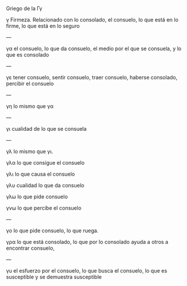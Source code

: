 Griego de la Γγ

γ Firmeza. Relacionado con lo consolado, el consuelo, lo que está en lo firme, lo que está en lo seguro

— 

γα el consuelo, lo que da consuelo, el medio por el que se consuela, y lo que es consolado

— 

γε tener consuelo, sentir consuelo, traer consuelo, haberse consolado, percibir el consuelo

— 

γη lo mismo que γα

— 

γι cualidad de lo que se consuela

— 

γλ lo mismo que γι.

γλα lo que consigue el consuelo

γλι lo que causa el consuelo

γλυ cualidad lo que da consuelo

γλω lo que pide consuelo

γνω lo que percibe el consuelo

— 

γο lo que pide consuelo, lo que ruega.

γρα lo que está consolado, lo que por lo consolado ayuda a otros a encontrar consuelo, 

— 

γυ el esfuerzo por el consuelo, lo que busca el consuelo, lo que es susceptible y se demuestra susceptible
